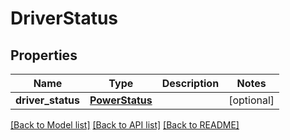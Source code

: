 # DriverStatus

## Properties
Name | Type | Description | Notes
------------ | ------------- | ------------- | -------------
**driver_status** | [**PowerStatus**](PowerStatus.md) |  | [optional] 

[[Back to Model list]](../README.md#documentation-for-models) [[Back to API list]](../README.md#documentation-for-api-endpoints) [[Back to README]](../README.md)


